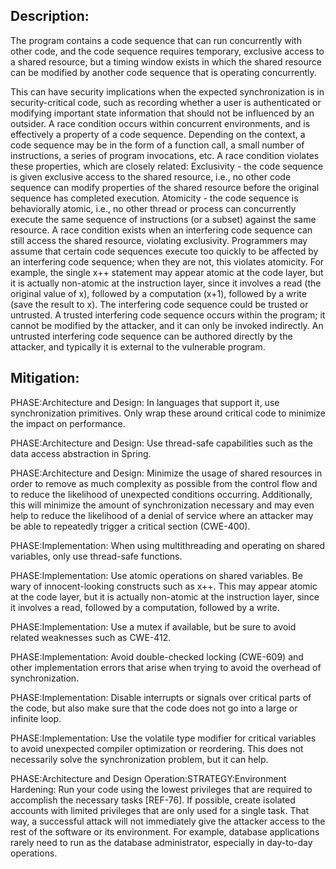 ## Description:

The program contains a code sequence that can run concurrently with other code, and the code sequence requires temporary, exclusive access to a shared resource, but a timing window exists in which the shared resource can be modified by another code sequence that is operating concurrently.

This can have security implications when the expected synchronization is in security-critical code, such as recording whether a user is authenticated or modifying important state information that should not be influenced by an outsider. A race condition occurs within concurrent environments, and is effectively a property of a code sequence. Depending on the context, a code sequence may be in the form of a function call, a small number of instructions, a series of program invocations, etc. A race condition violates these properties, which are closely related: Exclusivity - the code sequence is given exclusive access to the shared resource, i.e., no other code sequence can modify properties of the shared resource before the original sequence has completed execution. Atomicity - the code sequence is behaviorally atomic, i.e., no other thread or process can concurrently execute the same sequence of instructions (or a subset) against the same resource. A race condition exists when an interfering code sequence can still access the shared resource, violating exclusivity. Programmers may assume that certain code sequences execute too quickly to be affected by an interfering code sequence; when they are not, this violates atomicity. For example, the single x++ statement may appear atomic at the code layer, but it is actually non-atomic at the instruction layer, since it involves a read (the original value of x), followed by a computation (x+1), followed by a write (save the result to x). The interfering code sequence could be trusted or untrusted. A trusted interfering code sequence occurs within the program; it cannot be modified by the attacker, and it can only be invoked indirectly. An untrusted interfering code sequence can be authored directly by the attacker, and typically it is external to the vulnerable program.

## Mitigation:


PHASE:Architecture and Design:
In languages that support it, use synchronization primitives. Only wrap these around critical code to minimize the impact on performance.

PHASE:Architecture and Design:
Use thread-safe capabilities such as the data access abstraction in Spring.

PHASE:Architecture and Design:
Minimize the usage of shared resources in order to remove as much complexity as possible from the control flow and to reduce the likelihood of unexpected conditions occurring. Additionally, this will minimize the amount of synchronization necessary and may even help to reduce the likelihood of a denial of service where an attacker may be able to repeatedly trigger a critical section (CWE-400).

PHASE:Implementation:
When using multithreading and operating on shared variables, only use thread-safe functions.

PHASE:Implementation:
Use atomic operations on shared variables. Be wary of innocent-looking constructs such as x++. This may appear atomic at the code layer, but it is actually non-atomic at the instruction layer, since it involves a read, followed by a computation, followed by a write.

PHASE:Implementation:
Use a mutex if available, but be sure to avoid related weaknesses such as CWE-412.

PHASE:Implementation:
Avoid double-checked locking (CWE-609) and other implementation errors that arise when trying to avoid the overhead of synchronization.

PHASE:Implementation:
Disable interrupts or signals over critical parts of the code, but also make sure that the code does not go into a large or infinite loop.

PHASE:Implementation:
Use the volatile type modifier for critical variables to avoid unexpected compiler optimization or reordering. This does not necessarily solve the synchronization problem, but it can help.

PHASE:Architecture and Design Operation:STRATEGY:Environment Hardening:
Run your code using the lowest privileges that are required to accomplish the necessary tasks [REF-76]. If possible, create isolated accounts with limited privileges that are only used for a single task. That way, a successful attack will not immediately give the attacker access to the rest of the software or its environment. For example, database applications rarely need to run as the database administrator, especially in day-to-day operations.

